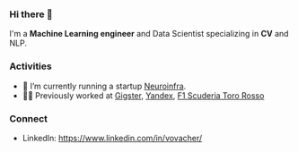 ### Hi there 👋

I'm a **Machine Learning engineer** and Data Scientist specializing in **CV** and NLP.

### Activities

- 🔭 I’m currently running a startup [Neuroinfra](https://github.com/neuroinfra).
- 👨‍💻 Previously worked at [Gigster](https://gigster.com), [Yandex](https://yandex.com/company/), [F1 Scuderia Toro Rosso](https://www.scuderiaalphatauri.com/en/)

### Connect

- LinkedIn: https://www.linkedin.com/in/vovacher/

<!--
**vladimir-chernykh/vladimir-chernykh** is a ✨ _special_ ✨ repository because its `README.md` (this file) appears on your GitHub profile.

Here are some ideas to get you started:

- 🔭 I’m currently working at @neuroinfra...
- 🌱 I’m currently learning ...
- 👯 I’m looking to collaborate on ...
- 💬 Ask me about ...
- 📫 How to reach me: ...
- 😄 Pronouns: ...
-->
